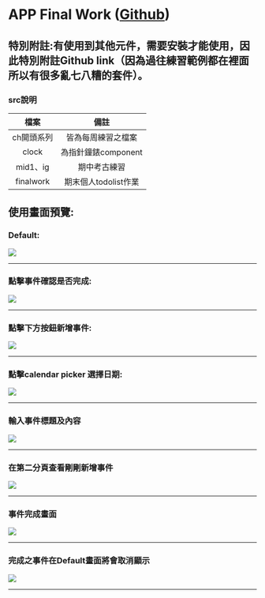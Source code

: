 # APP Final Work ([Github](https://github.com/juirmin/app_react))
## 特別附註:有使用到其他元件，需要安裝才能使用，因此特別附註Github link（因為過往練習範例都在裡面所以有很多亂七八糟的套件）。
### src說明

|    檔案    |         備註         |
|:----------:|:--------------------:|
| ch開頭系列 |  皆為每周練習之檔案  |
|   clock    | 為指針鐘錶component  |
|  mid1、ig  |     期中考古練習     |
| finalwork  | 期末個人todolist作業 |
## 使用畫面預覽:

### Default:
![](https://i.imgur.com/7BVFZQk.png)


---

### 點擊事件確認是否完成:
![](https://i.imgur.com/8seVnxr.png)

---

### 點擊下方按鈕新增事件:
![](https://i.imgur.com/92DM9LR.png)

---

### 點擊calendar picker 選擇日期:
![](https://i.imgur.com/8fhyHiI.png)

---

### 輸入事件標題及內容
![](https://i.imgur.com/A6ROuBi.png)

---

### 在第二分頁查看剛剛新增事件
![](https://i.imgur.com/Yw5DzLe.png)

---

### 事件完成畫面
![](https://i.imgur.com/ElsJtx4.png)

---

### 完成之事件在Default畫面將會取消顯示
![](https://i.imgur.com/OljZbTQ.png)

---



